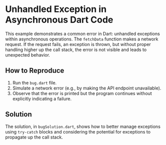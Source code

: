 # Unhandled Exception in Asynchronous Dart Code
This example demonstrates a common error in Dart: unhandled exceptions within asynchronous operations.  The `fetchData` function makes a network request.  If the request fails, an exception is thrown, but without proper handling higher up the call stack, the error is not visible and leads to unexpected behavior.

## How to Reproduce
1. Run the `bug.dart` file.
2. Simulate a network error (e.g., by making the API endpoint unavailable).
3. Observe that the error is printed but the program continues without explicitly indicating a failure.

## Solution
The solution, in `bugSolution.dart`, shows how to better manage exceptions using `try-catch` blocks and considering the potential for exceptions to propagate up the call stack.